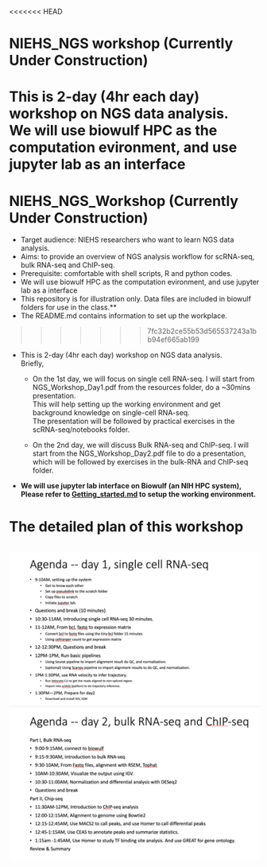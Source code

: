 <<<<<<< HEAD
# NIEHS_NGS workshop (Currently Under Construction)<br>
This is 2-day (4hr each day) workshop on NGS data analysis.<br> 
We will use biowulf HPC as the computation evironment, and use jupyter lab as an interface  <br>
=======
# NIEHS_NGS_Workshop (Currently Under Construction)<br>
* Target audience: NIEHS researchers who want to learn NGS data analysis.
* Aims: to provide an overview of NGS analysis workflow for scRNA-seq, bulk RNA-seq and ChIP-seq. <br>
* Prerequisite: comfortable with shell scripts, R and python codes.  
* We will use biowulf HPC as the computation evironment, and use jupyter lab as a interface  <br>
* This repository is for illustration only. Data files are included in biowulf folders for use in the class.**<br>
* The README.md contains information to set up the workplace. <br>
>>>>>>> 7fc32b2ce55b53d565537243a1bb94ef665ab199

* This is 2-day (4hr each day) workshop on NGS data analysis.<br> 
Briefly, <br>

   * On the 1st day, we will focus on single cell RNA-seq. I will start from NGS_Workshop_Day1.pdf from the resources folder, do a ~30mins presentation.<br>
This will help setting up the working environment and get background knowledge on single-cell RNA-seq. <br>
The presentation will be followed by practical exercises in the scRNA-seq/notebooks folder.<br>
 
   * On the 2nd day, we will discuss Bulk RNA-seq and ChIP-seq. I will start from the NGS_Workshop_Day2.pdf file to do a presentation, which will be followed by exercises in the bulk-RNA and ChIP-seq folder. 

* **We will use jupyter lab interface on Biowulf (an NIH HPC system), Please refer to [Getting_started.md](./Getting_started.md) to setup the working environment.**

# The detailed plan of this workshop
<br>
<img src="resources/day1_agenda.png">
<br>
<img src="resources/day2_agenda.png">
